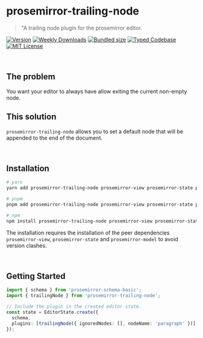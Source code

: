 # prosemirror-trailing-node

> "A trailing node plugin for the prosemirror editor.

[![Version][version]][npm] [![Weekly Downloads][downloads-badge]][npm] [![Bundled size][size-badge]][size] [![Typed Codebase][typescript]](#) [![MIT License][license]](#)

[version]: https://flat.badgen.net/npm/v/prosemirror-trailing-node
[npm]: https://npmjs.com/package/prosemirror-trailing-node
[license]: https://flat.badgen.net/badge/license/MIT/purple
[size]: https://bundlephobia.com/result?p=prosemirror-trailing-node
[size-badge]: https://flat.badgen.net/bundlephobia/minzip/prosemirror-trailing-node
[typescript]: https://flat.badgen.net/badge/icon/TypeScript?icon=typescript&label
[downloads-badge]: https://badgen.net/npm/dw/prosemirror-trailing-node/red?icon=npm

<br />

## The problem

You want your editor to always have allow exiting the current non-empty node.

## This solution

`prosemirror-trailing-node` allows you to set a default node that will be appended to the end of the document.

<br />

## Installation

```bash
# yarn
yarn add prosemirror-trailing-node prosemirror-view prosemirror-state prosemirror-keymap

# pnpm
pnpm add prosemirror-trailing-node prosemirror-view prosemirror-state prosemirror-keymap

# npm
npm install prosemirror-trailing-node prosemirror-view prosemirror-state prosemirror-keymap
```

The installation requires the installation of the peer dependencies `prosemirror-view`, `prosemirror-state` and `prosemirror-model` to avoid version clashes.

<br />

## Getting Started

```ts
import { schema } from 'prosemirror-schema-basic';
import { trailingNode } from 'prosemirror-trailing-node';

// Include the plugin in the created editor state.
const state = EditorState.create({
  schema,
  plugins: [trailingNode({ ignoredNodes: [], nodeName: 'paragraph' })],
});
```
